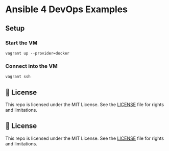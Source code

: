 # Ansible 4 DevOps Examples

## Setup

### Start the VM

```command
vagrant up --provider=docker
```

### Connect into the VM

```command
vagrant ssh
```

## 📄 License

This repo is licensed under the MIT License. See the [LICENSE](LICENSE.md) file for rights and limitations.

## 📄 License

This repo is licensed under the MIT License. See the [LICENSE](LICENSE.md) file for rights and limitations.
